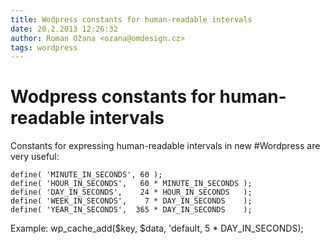 ```yaml
---
title: Wodpress constants for human-readable intervals
date: 20.2.2013 12:26:32
author: Roman Ožana <ozana@omdesign.cz>
tags: wordpress
---
```



# Wodpress constants for human-readable intervals

Constants for expressing human-readable intervals in new #Wordpress are very useful:


    define( 'MINUTE_IN_SECONDS', 60 );
    define( 'HOUR_IN_SECONDS',   60 * MINUTE_IN_SECONDS );
    define( 'DAY_IN_SECONDS',    24 * HOUR_IN_SECONDS   );
    define( 'WEEK_IN_SECONDS',    7 * DAY_IN_SECONDS    );
    define( 'YEAR_IN_SECONDS',  365 * DAY_IN_SECONDS    );


 Example: 
    wp_cache_add($key, $data, 'default, 5 * DAY_IN_SECONDS);